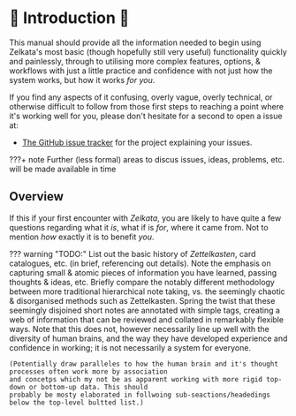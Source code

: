 󰭷 Introduction 🥬
=================

This manual should provide all the information needed to begin using Zelkata's most basic (though hopefully still very
useful) functionality quickly and painlessly, through to utilising more complex features, options, & workflows with
just a little practice and confidence with not just how the system works, but how it works _for you_.

If you find any aspects of it confusing, overly vague, overly technical, or otherwise difficult to follow from those
first steps to reaching a point where it's working well for you, please don't hesitate for a second to open a issue at:

 - [The GitHub issue tracker](https://github.com/omnikron13/Zelkata/issues/) for the project explaining your issues.

???+ note
     Further (less formal) areas to discus issues, ideas, problems, etc. will be made available in time


## Overview

If this if your first encounter with _Zelkata_, you are likely to have quite a few questions regarding what it _is_,
what if is _for_, where it came from. Not to mention _how_ exactly it is to benefit _you_.

??? warning "TODO:"
    List out the basic history of _Zettelkasten_, card catalogues, etc. (in brief, referencing out details).
    Note the emphasis on capturing small & atomic pieces of information you have learned, passing thoughts & ideas, etc.
    Briefly compare the notably different methodology between more traditional hierarchical note taking, vs. the
    seemingly chaotic & disorganised methods such as Zettelkasten.
    Spring the twist that these seemingly disjoined short notes are annotated with simple tags, creating a web of
    information that can be reviewed and collated in remarkably flexible ways.
    Note that this does not, however necessarily line up well with the diversity of human brains, and the way
    they have developed experience and confidence in working; it is not necessarily a system for everyone.
    
    (Potentially draw paralleles to how the human brain and it's thought processes often work more by association
    and concetps which my not be as apparent working with more rigid top-down or bottom-up data. This should
    probably be mosty elaborated in follwoing sub-seactions/headedings below the top-level bultted list.)

